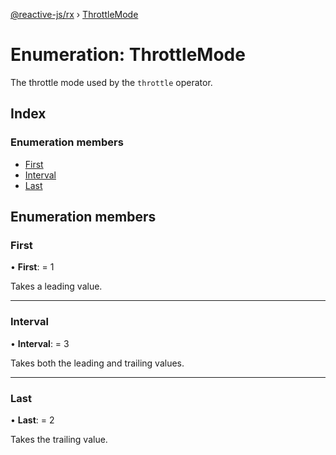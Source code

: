 [@reactive-js/rx](../README.md) › [ThrottleMode](throttlemode.md)

# Enumeration: ThrottleMode

The throttle mode used by the `throttle` operator.

## Index

### Enumeration members

* [First](throttlemode.md#first)
* [Interval](throttlemode.md#interval)
* [Last](throttlemode.md#last)

## Enumeration members

###  First

• **First**: = 1

Takes a leading value.

___

###  Interval

• **Interval**: = 3

Takes both the leading and trailing values.

___

###  Last

• **Last**: = 2

Takes the trailing value.
